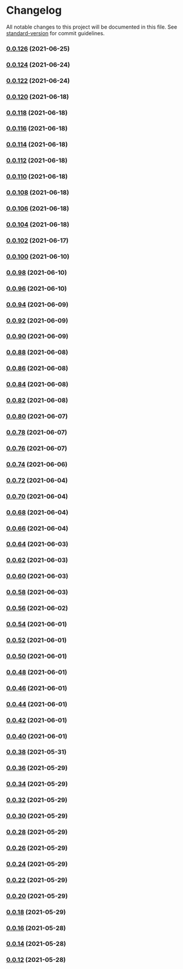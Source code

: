 # Changelog

All notable changes to this project will be documented in this file. See [standard-version](https://github.com/conventional-changelog/standard-version) for commit guidelines.

### [0.0.126](https://github.com/ergoplatform/ergo-dex-sdk-js/compare/v0.0.124...v0.0.126) (2021-06-25)

### [0.0.124](https://github.com/ergoplatform/ergo-dex-sdk-js/compare/v0.0.122...v0.0.124) (2021-06-24)

### [0.0.122](https://github.com/ergoplatform/ergo-dex-sdk-js/compare/v0.0.120...v0.0.122) (2021-06-24)

### [0.0.120](https://github.com/ergoplatform/ergo-dex-sdk-js/compare/v0.0.118...v0.0.120) (2021-06-18)

### [0.0.118](https://github.com/ergoplatform/ergo-dex-sdk-js/compare/v0.0.116...v0.0.118) (2021-06-18)

### [0.0.116](https://github.com/ergoplatform/ergo-dex-sdk-js/compare/v0.0.114...v0.0.116) (2021-06-18)

### [0.0.114](https://github.com/ergoplatform/ergo-dex-sdk-js/compare/v0.0.112...v0.0.114) (2021-06-18)

### [0.0.112](https://github.com/ergoplatform/ergo-dex-sdk-js/compare/v0.0.110...v0.0.112) (2021-06-18)

### [0.0.110](https://github.com/ergoplatform/ergo-dex-sdk-js/compare/v0.0.108...v0.0.110) (2021-06-18)

### [0.0.108](https://github.com/ergoplatform/ergo-dex-sdk-js/compare/v0.0.106...v0.0.108) (2021-06-18)

### [0.0.106](https://github.com/ergoplatform/ergo-dex-sdk-js/compare/v0.0.104...v0.0.106) (2021-06-18)

### [0.0.104](https://github.com/ergoplatform/ergo-dex-sdk-js/compare/v0.0.102...v0.0.104) (2021-06-18)

### [0.0.102](https://github.com/ergoplatform/ergo-dex-sdk-js/compare/v0.0.100...v0.0.102) (2021-06-17)

### [0.0.100](https://github.com/ergoplatform/ergo-dex-sdk-js/compare/v0.0.98...v0.0.100) (2021-06-10)

### [0.0.98](https://github.com/ergoplatform/ergo-dex-sdk-js/compare/v0.0.96...v0.0.98) (2021-06-10)

### [0.0.96](https://github.com/ergoplatform/ergo-dex-sdk-js/compare/v0.0.94...v0.0.96) (2021-06-10)

### [0.0.94](https://github.com/ergoplatform/ergo-dex-sdk-js/compare/v0.0.92...v0.0.94) (2021-06-09)

### [0.0.92](https://github.com/ergoplatform/ergo-dex-sdk-js/compare/v0.0.90...v0.0.92) (2021-06-09)

### [0.0.90](https://github.com/ergoplatform/ergo-dex-sdk-js/compare/v0.0.88...v0.0.90) (2021-06-09)

### [0.0.88](https://github.com/ergoplatform/ergo-dex-sdk-js/compare/v0.0.86...v0.0.88) (2021-06-08)

### [0.0.86](https://github.com/ergoplatform/ergo-dex-sdk-js/compare/v0.0.84...v0.0.86) (2021-06-08)

### [0.0.84](https://github.com/ergoplatform/ergo-dex-sdk-js/compare/v0.0.82...v0.0.84) (2021-06-08)

### [0.0.82](https://github.com/ergoplatform/ergo-dex-sdk-js/compare/v0.0.80...v0.0.82) (2021-06-08)

### [0.0.80](https://github.com/ergoplatform/ergo-dex-sdk-js/compare/v0.0.78...v0.0.80) (2021-06-07)

### [0.0.78](https://github.com/ergoplatform/ergo-dex-sdk-js/compare/v0.0.76...v0.0.78) (2021-06-07)

### [0.0.76](https://github.com/ergoplatform/ergo-dex-sdk-js/compare/v0.0.74...v0.0.76) (2021-06-07)

### [0.0.74](https://github.com/ergoplatform/ergo-dex-sdk-js/compare/v0.0.72...v0.0.74) (2021-06-06)

### [0.0.72](https://github.com/ergoplatform/ergo-dex-sdk-js/compare/v0.0.70...v0.0.72) (2021-06-04)

### [0.0.70](https://github.com/ergoplatform/ergo-dex-sdk-js/compare/v0.0.68...v0.0.70) (2021-06-04)

### [0.0.68](https://github.com/ergoplatform/ergo-dex-sdk-js/compare/v0.0.66...v0.0.68) (2021-06-04)

### [0.0.66](https://github.com/ergoplatform/ergo-dex-sdk-js/compare/v0.0.64...v0.0.66) (2021-06-04)

### [0.0.64](https://github.com/ergoplatform/ergo-dex-sdk-js/compare/v0.0.62...v0.0.64) (2021-06-03)

### [0.0.62](https://github.com/ergoplatform/ergo-dex-sdk-js/compare/v0.0.60...v0.0.62) (2021-06-03)

### [0.0.60](https://github.com/ergoplatform/ergo-dex-sdk-js/compare/v0.0.58...v0.0.60) (2021-06-03)

### [0.0.58](https://github.com/ergoplatform/ergo-dex-sdk-js/compare/v0.0.56...v0.0.58) (2021-06-03)

### [0.0.56](https://github.com/ergoplatform/ergo-dex-sdk-js/compare/v0.0.54...v0.0.56) (2021-06-02)

### [0.0.54](https://github.com/ergoplatform/ergo-dex-sdk-js/compare/v0.0.52...v0.0.54) (2021-06-01)

### [0.0.52](https://github.com/ergoplatform/ergo-dex-sdk-js/compare/v0.0.50...v0.0.52) (2021-06-01)

### [0.0.50](https://github.com/ergoplatform/ergo-dex-sdk-js/compare/v0.0.48...v0.0.50) (2021-06-01)

### [0.0.48](https://github.com/ergoplatform/ergo-dex-sdk-js/compare/v0.0.46...v0.0.48) (2021-06-01)

### [0.0.46](https://github.com/ergoplatform/ergo-dex-sdk-js/compare/v0.0.44...v0.0.46) (2021-06-01)

### [0.0.44](https://github.com/ergoplatform/ergo-dex-sdk-js/compare/v0.0.42...v0.0.44) (2021-06-01)

### [0.0.42](https://github.com/ergoplatform/ergo-dex-sdk-js/compare/v0.0.40...v0.0.42) (2021-06-01)

### [0.0.40](https://github.com/ergoplatform/ergo-dex-sdk-js/compare/v0.0.38...v0.0.40) (2021-06-01)

### [0.0.38](https://github.com/ergoplatform/ergo-dex-sdk-js/compare/v0.0.36...v0.0.38) (2021-05-31)

### [0.0.36](https://github.com/ergoplatform/ergo-dex-sdk-js/compare/v0.0.34...v0.0.36) (2021-05-29)

### [0.0.34](https://github.com/ergoplatform/ergo-dex-sdk-js/compare/v0.0.32...v0.0.34) (2021-05-29)

### [0.0.32](https://github.com/ergoplatform/ergo-dex-sdk-js/compare/v0.0.30...v0.0.32) (2021-05-29)

### [0.0.30](https://github.com/ergoplatform/ergo-dex-sdk-js/compare/v0.0.28...v0.0.30) (2021-05-29)

### [0.0.28](https://github.com/ergoplatform/ergo-dex-sdk-js/compare/v0.0.26...v0.0.28) (2021-05-29)

### [0.0.26](https://github.com/ergoplatform/ergo-dex-sdk-js/compare/v0.0.24...v0.0.26) (2021-05-29)

### [0.0.24](https://github.com/ergoplatform/ergo-dex-sdk-js/compare/v0.0.22...v0.0.24) (2021-05-29)

### [0.0.22](https://github.com/ergoplatform/ergo-dex-sdk-js/compare/v0.0.20...v0.0.22) (2021-05-29)

### [0.0.20](https://github.com/ergoplatform/ergo-dex-sdk-js/compare/v0.0.18...v0.0.20) (2021-05-29)

### [0.0.18](https://github.com/ergoplatform/ergo-dex-sdk-js/compare/v0.0.16...v0.0.18) (2021-05-29)

### [0.0.16](https://github.com/ergoplatform/ergo-dex-sdk-js/compare/v0.0.14...v0.0.16) (2021-05-28)

### [0.0.14](https://github.com/ergoplatform/ergo-dex-sdk-js/compare/v0.0.12...v0.0.14) (2021-05-28)

### [0.0.12](https://github.com/ergoplatform/ergo-dex-sdk-js/compare/v0.0.10...v0.0.12) (2021-05-28)
